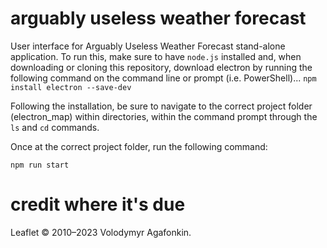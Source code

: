 # arguably useless weather forecast
User interface for Arguably Useless Weather Forecast stand-alone application.
To run this, make sure to have `node.js` installed and, when downloading or cloning this repository, download electron by running the following command on the command line or prompt (i.e. PowerShell)...
`npm install electron --save-dev`

Following the installation, be sure to navigate to the correct project folder (electron_map) within directories, within the command prompt through the `ls` and `cd` commands.

Once at the correct project folder, run the following command:

`npm run start`

# credit where it's due
Leaflet © 2010–2023 Volodymyr Agafonkin.
